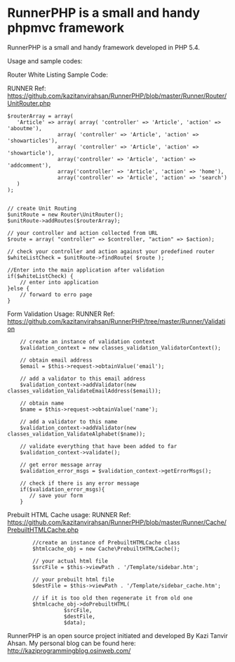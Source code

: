 RunnerPHP is a small and handy phpmvc framework 
===============================
   RunnerPHP is a small and handy framework developed in PHP 5.4. 

Usage and sample codes:

Router White Listing Sample Code:

RUNNER Ref: https://github.com/kazitanvirahsan/RunnerPHP/blob/master/Runner/Router/UnitRouter.php


    $routerArray = array(
       'Article' => array( array( 'controller' => 'Article', 'action' => 'aboutme'),
                    array( 'controller' => 'Article', 'action' => 'showarticles'),
                    array( 'controller' => 'Article', 'action' => 'showarticle'),
                    array('controller' => 'Article', 'action' => 'addcomment'),
                    array('controller' => 'Article', 'action' => 'home'),
                    array('controller' => 'Article', 'action' => 'search')
       )
    );


    // create Unit Routing
    $unitRoute = new Router\UnitRouter();
    $unitRoute->addRoutes($routerArray);

    // your controller and action collected from URL
    $route = array( "controller" => $controller, "action" => $action);
    
    // check your controller and action against your predefined router 
    $whiteListCheck = $unitRoute->findRoute( $route );

    //Enter into the main application after validation
    if($whiteListCheck) {
        // enter into application
    }else {
        // forward to erro page
    }




Form Validation Usage:
RUNNER Ref: https://github.com/kazitanvirahsan/RunnerPHP/tree/master/Runner/Validation

        // create an instance of validation context 
        $validation_context = new classes_validation_ValidatorContext();
        
        // obtain email address
        $email = $this->request->obtainValue('email');
        
        // add a validator to this email address
        $validation_context->addValidator(new classes_validation_ValidateEmailAddress($email));
        
        // obtain name 
        $name = $this->request->obtainValue('name');
        
        // add a validator to this name
        $validation_context->addValidator(new classes_validation_ValidateAlphabet($name));
        
        // validate everything that have been added to far
        $validation_context->validate();
        
        // get error message array
        $validation_error_msgs = $validation_context->getErrorMsgs();
        
        // check if there is any error message
        if($validation_error_msgs){
           // save your form
        }



Prebuilt HTML Cache usage:
RUNNER Ref: https://github.com/kazitanvirahsan/RunnerPHP/blob/master/Runner/Cache/PrebuiltHTMLCache.php
            
            //create an instance of PrebuiltHTMLCache class                
            $htmlcache_obj = new Cache\PrebuiltHTMLCache();

            // your actual html file    
            $srcFile = $this->viewPath . '/Template/sidebar.htm';

            // your prebuilt html file
            $destFile = $this->viewPath . '/Template/sidebar_cache.htm';            

            // if it is too old then regenerate it from old one
            $htmlcache_obj->doPrebuiltHTML(
                      $srcFile,
                      $destFile,
                      $data);


                              

RunnerPHP is an open source project initiated and developed By Kazi Tanvir Ahsan. 
My personal blog can be found here: http://kaziprogrammingblog.osinweb.com/
